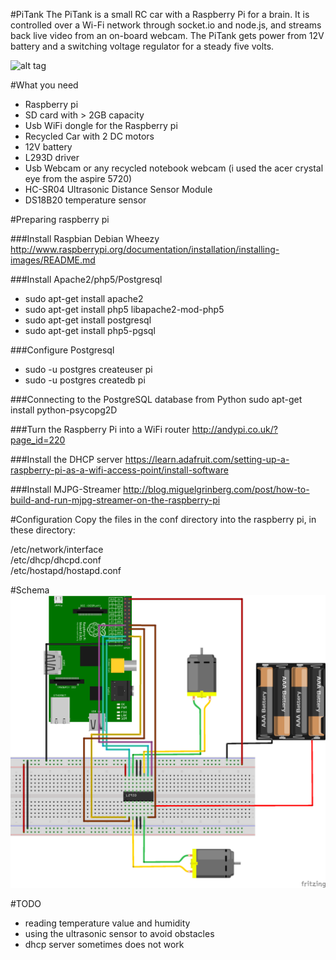 #PiTank
The PiTank is a small RC car with a Raspberry Pi for a brain. It is controlled over a Wi-Fi network through socket.io and node.js, and streams back live video from an on-board webcam. The PiTank gets power from 12V battery and a switching voltage regulator for a steady five volts. 

![alt tag](http://cl.ly/image/3m3i210u120v)

#What you need
- Raspberry pi
- SD card with > 2GB capacity  
- Usb WiFi dongle for the Raspberry pi
- Recycled Car with 2 DC motors
- 12V battery
- L293D driver
- Usb Webcam or any recycled notebook webcam (i used the acer crystal eye from the aspire 5720)
- HC-SR04 Ultrasonic Distance Sensor Module  
- DS18B20 temperature sensor

#Preparing raspberry pi

###Install Raspbian Debian Wheezy 
http://www.raspberrypi.org/documentation/installation/installing-images/README.md

###Install Apache2/php5/Postgresql
- sudo apt-get install apache2
- sudo apt-get install php5 libapache2-mod-php5
- sudo apt-get install postgresql
- sudo apt-get install php5-pgsql

###Configure Postgresql
- sudo -u postgres createuser pi
- sudo -u postgres createdb pi

###Connecting to the PostgreSQL database from Python
sudo apt-get install python-psycopg2D

###Turn the Raspberry Pi into a WiFi router
http://andypi.co.uk/?page_id=220

###Install the DHCP server
https://learn.adafruit.com/setting-up-a-raspberry-pi-as-a-wifi-access-point/install-software

###Install MJPG-Streamer
http://blog.miguelgrinberg.com/post/how-to-build-and-run-mjpg-streamer-on-the-raspberry-pi

#Configuration
Copy the files in the conf directory into the raspberry pi, in these directory:
  
/etc/network/interface  
/etc/dhcp/dhcpd.conf  
/etc/hostapd/hostapd.conf  

#Schema
![alt tag](https://raw.githubusercontent.com/AyoubOuarrak/PiTank/master/Schematics/schema.png)

#TODO
 - reading temperature value and humidity 
 - using the ultrasonic sensor to avoid obstacles
 - dhcp server sometimes does not work
